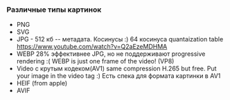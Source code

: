 ### Различные типы картинок

- PNG
- SVG
- JPG - 512 кб -- метадата. Косинусы :) 64 косинуса quantaization table
  https://www.youtube.com/watch?v=Q2aEzeMDHMA
- WEBP 28% эффективнее JPG, но не поддерживают progressive rendering :(
  WEBP is just one frame of the video! (VP8)
- Video c крутым кодеком(AV1) same compression H.265 but free. Put your image in the video tag :) Есть спека для формата картинки в AV1
- HEIF (from apple)
- AVIF